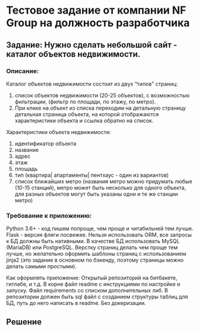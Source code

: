 # Тестовое задание от компании NF Group на должность разработчика

## Задание: Нужно сделать небольшой сайт - каталог объектов недвижимости.

### Описание:
Каталог объектов недвижимости состоит из двух “типов” страниц:
1. список объектов недвижимости (20-25 объектов), с возможностью фильтрации, (фильтр по площади, по этажу, по метро).
2. При клике на объект из списка переходим на детальную страницу
детальная страница объекта, на которой отображаются характеристики объекта и ссылка обратно на список.

Характеристики объекта недвижимости:
1. идентификатор объекта
2. название
3. адрес
4. этаж
5. площадь
6. тип (квартира| апартаменты| пентхаус - один из вариантов)
7. список ближайших метро (названия метро можно придумать любые (10-15 станций), метро может быть несколько для одного объекта, для разных объектов могут быть указаны одни и те же станции метро)

### Требование к приложению:
Python 3.6+ - код пишем попроще, чем проще и читабильней тем лучше.
Flask - версия фляги посвежее.
Нельзя использовать ORM, все запросы к БД должны быть нативными.
В качестве БД использовать MySQL (MariaDB) или PostgreSQL.
Верстку страниц делать чем проще тем лучше, но желательно оформить шаблоны страниц с использованием jinja2 (это задание в основном по бэкенду, поэтому страницы можно делать самыми простыми).

Как оформлять приложение:
Открытый репозиторий на битбакете, гитлабе, и т.д.
В корне файл readme с инструкциями по настройке и запуску.
Файл requirements со списком дополнительных либ.
В репозитории должен быть sql файл с созданием структуры таблиц для БД, путь до него написать в readme.
Без докеризации.

## Решение
